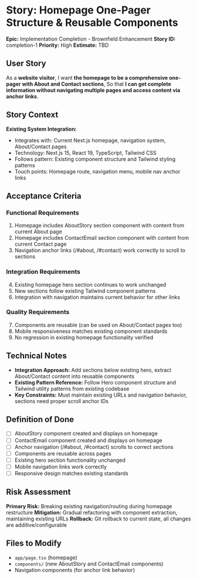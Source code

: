 # Story: Homepage One-Pager Structure & Reusable Components

**Epic:** Implementation Completion - Brownfield Enhancement
**Story ID:** completion-1
**Priority:** High
**Estimate:** TBD

## User Story

As a **website visitor**,
I want **the homepage to be a comprehensive one-pager with About and Contact sections**,
So that **I can get complete information without navigating multiple pages and access content via anchor links**.

## Story Context

**Existing System Integration:**

- Integrates with: Current Next.js homepage, navigation system, About/Contact pages
- Technology: Next.js 15, React 19, TypeScript, Tailwind CSS
- Follows pattern: Existing component structure and Tailwind styling patterns
- Touch points: Homepage route, navigation menu, mobile nav anchor links

## Acceptance Criteria

### Functional Requirements

1. Homepage includes AboutStory section component with content from current About page
2. Homepage includes ContactEmail section component with content from current Contact page
3. Navigation anchor links (/#about, /#contact) work correctly to scroll to sections

### Integration Requirements

4. Existing homepage hero section continues to work unchanged
5. New sections follow existing Tailwind component patterns
6. Integration with navigation maintains current behavior for other links

### Quality Requirements

7. Components are reusable (can be used on About/Contact pages too)
8. Mobile responsiveness matches existing component standards
9. No regression in existing homepage functionality verified

## Technical Notes

- **Integration Approach:** Add sections below existing hero, extract About/Contact content into reusable components
- **Existing Pattern Reference:** Follow Hero component structure and Tailwind utility patterns from existing codebase
- **Key Constraints:** Must maintain existing URLs and navigation behavior, sections need proper scroll anchor IDs

## Definition of Done

- [ ] AboutStory component created and displays on homepage
- [ ] ContactEmail component created and displays on homepage
- [ ] Anchor navigation (/#about, /#contact) scrolls to correct sections
- [ ] Components are reusable across pages
- [ ] Existing hero section functionality unchanged
- [ ] Mobile navigation links work correctly
- [ ] Responsive design matches existing standards

## Risk Assessment

**Primary Risk:** Breaking existing navigation/routing during homepage restructure
**Mitigation:** Gradual refactoring with component extraction, maintaining existing URLs
**Rollback:** Git rollback to current state, all changes are additive/configurable

## Files to Modify

- `app/page.tsx` (homepage)
- `components/` (new AboutStory and ContactEmail components)
- Navigation components (for anchor link behavior)
